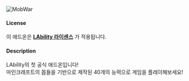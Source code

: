 ![MobWar](https://user-images.githubusercontent.com/30228621/145704497-ee1ab8c1-725e-478f-bc11-7caa54d0a779.png)
#### License
이 애드온은 [**LAbility 라이센스**](https://github.com/MINUTE1084/LAbility/blob/master/LICENSE.md) 가 적용됩니다.

#### Description
LAbility의 첫 공식 애드온입니다!\
마인크래프트의 몹들을 기반으로 제작된 40개의 능력으로 게임을 플레이해보세요!